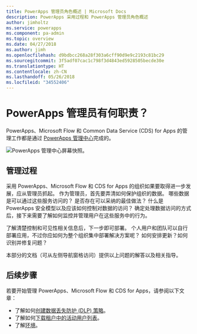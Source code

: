 ```yaml
---
title: PowerApps 管理员角色概述 | Microsoft Docs
description: PowerApps 采用过程和 PowerApps 管理员角色概述
author: jimholtz
ms.service: powerapps
ms.component: pa-admin
ms.topic: overview
ms.date: 04/27/2018
ms.author: jimh
ms.openlocfilehash: d9bdbcc268a28f303a6cff90d9e9c2193c81bc29
ms.sourcegitcommit: 3f5adf07cac1c798f3d4843ed5928505becde30e
ms.translationtype: HT
ms.contentlocale: zh-CN
ms.lasthandoff: 05/26/2018
ms.locfileid: "34552406"
---
```

# <a name="whats-the-role-of-a-powerapps-administrator"></a>PowerApps 管理员有何职责？
PowerApps、Microsoft Flow 和 Common Data Service (CDS) for Apps 的管理工作都是通过 [PowerApps 管理中心](https://admin.powerapps.com)完成的。

![PowerApps 管理中心屏幕快照。](./media/index/admin-center.png)

## <a name="administration-journey"></a>管理过程
采用 PowerApps、Microsoft Flow 和 CDS for Apps 的组织如果要取得进一步发展，应从管理员抓起。 作为管理员，首先要弄清如何保护组织的数据。 哪些数据是可以通过这些服务访问的？ 是否存在可以采纳的最佳做法？ 什么是 PowerApps 安全模型以及应该如何控制对数据的访问？ 确定处理数据访问的方式后，接下来需要了解如何监控并管理用户在这些服务中的行为。

了解清楚控制和可见性相关信息后，下一步即可部署。 个人用户和团队可以自行部署应用，不过你应如何为整个组织集中部署解决方案呢？ 如何安排更新？如何识别并修复问题？

本部分的文档（可从左侧导航窗格访问）提供以上问题的解答以及相关指导。

## <a name="next-steps"></a>后续步骤
若要开始管理 PowerApps、Microsoft Flow 和 CDS for Apps，请参阅以下文章：
* 了解如何[创建数据丢失防护 (DLP) 策略](create-dlp-policy.md)。
* 了解如何[下载租户中的活动用户列表](admin-view-user-licenses.md)。
* 了解[环境](environments-overview.md)。
